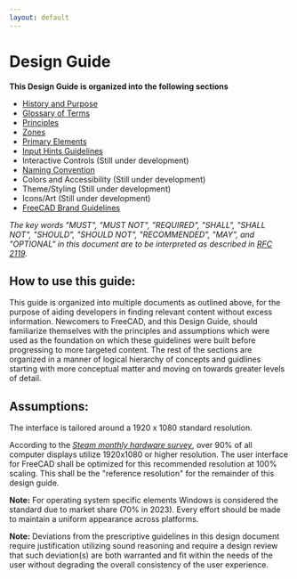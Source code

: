 ```yaml
---
layout: default
---
```


# Design Guide

**This Design Guide is organized into the following sections**

- [History and Purpose](history-and-purpose.md)
- [Glossary of Terms](glossary.md)
- [Principles](principles.md)
- [Zones](zones.md)
- [Primary Elements](elements.md)
- [Input Hints Guidelines](input-hints.md)
- Interactive Controls (Still under development)
- [Naming Convention](naming.md)
- Colors and Accessibility (Still under development)
- Theme/Styling (Still under development)
- Icons/Art (Still under development)
- [FreeCAD Brand Guidelines](logo.md)

*The key words "MUST", "MUST NOT", "REQUIRED", "SHALL", "SHALL NOT", "SHOULD", "SHOULD NOT", "RECOMMENDED", "MAY", and "OPTIONAL" in this document are to be interpreted as described in [RFC 2119](https://www.rfc-editor.org/rfc/rfc2119.txt).*

## How to use this guide:

This guide is organized into multiple documents as outlined above, for the purpose of aiding developers in finding relevant content without excess information. Newcomers to FreeCAD, and this Design Guide, should familiarize themselves with the principles and assumptions which were used as the foundation on which these guidelines were built before progressing to more targeted content. The rest of the sections are organized in a manner of logical hierarchy of concepts and guidlines starting with more conceptual matter and moving on towards greater levels of detail.

## Assumptions:

The interface is tailored around a 1920 x 1080 standard resolution.

According to the [*Steam monthly hardware survey*](https://store.steampowered.com/hwsurvey/Steam-Hardware-Software-Survey-Welcome-to-Steam), over 90% of all computer displays utilize 1920x1080 or higher resolution. The user interface for FreeCAD shall be optimized for this recommended resolution at 100% scaling. This shall be the "reference resolution" for the remainder of this design guide.

**Note:** For operating system specific elements Windows is considered the standard due to market share (70% in 2023). Every effort should be made to maintain a uniform appearance across platforms.

**Note:** Deviations from the prescriptive guidelines in this design document require justification utilizing sound reasoning and require a design review that such deviation(s) are both warranted and fit within the needs of the user without degrading the overall consistency of the user experience.
